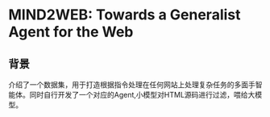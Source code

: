 # MIND2WEB: Towards a Generalist Agent for the Web

## 背景

介绍了一个数据集，用于打造根据指令处理在任何网站上处理复杂任务的多面手智能体。同时自行开发了一个对应的Agent,小模型对HTML源码进行过滤，喂给大模型。
